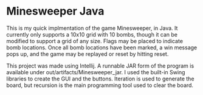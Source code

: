 # Minesweeper Java

This is my quick implmentation of the game Minesweeper, in Java. It currently only supports a 10x10 grid with 10 bombs, though it can be modified to support a grid of any size. Flags may be placed to indicate bomb locations. Once all bomb locations have been marked, a win message pops up, and the game may be replayed or reset by hitting reset.

This project was made using Intellij. A runnable JAR form of the program is available under out/artifacts/Minesweeper_jar. I used the built-in Swing libraries to create the GUI and the buttons. Iteration is used to generate the board, but recursion is the main programming tool used to clear the board.